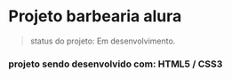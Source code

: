 <h1>Projeto barbearia alura</h1>

> status do projeto: Em desenvolvimento.

<H3> projeto sendo desenvolvido com: HTML5 / CSS3 </H3>
